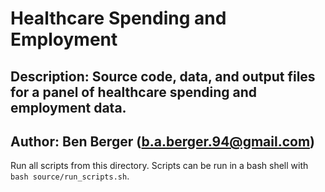 # Healthcare Spending and Employment 

## Description: Source code, data, and output files for a panel of healthcare spending and employment data.

## Author: Ben Berger (b.a.berger.94@gmail.com)

Run all scripts from this directory. Scripts can be run in a bash shell with ```bash source/run_scripts.sh```.


